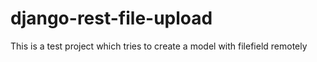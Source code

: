 # django-rest-file-upload
This is a test project which tries to create a model with filefield remotely
